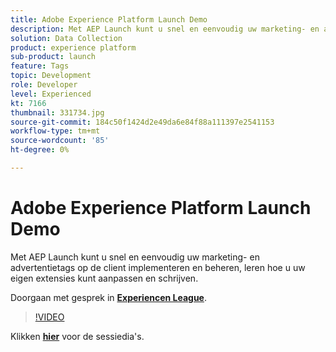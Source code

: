 ```yaml
---
title: Adobe Experience Platform Launch Demo
description: Met AEP Launch kunt u snel en eenvoudig uw marketing- en advertentietags op de client implementeren en beheren, leren hoe u uw eigen extensies kunt aanpassen en schrijven. Deze sessie is afgeleverd als onderdeel van de Adobe Developers Live Content-gebeurtenis.
solution: Data Collection
product: experience platform
sub-product: launch
feature: Tags
topic: Development
role: Developer
level: Experienced
kt: 7166
thumbnail: 331734.jpg
source-git-commit: 184c50f1424d2e49da6e84f88a111397e2541153
workflow-type: tm+mt
source-wordcount: '85'
ht-degree: 0%

---
```



# Adobe Experience Platform Launch Demo

Met AEP Launch kunt u snel en eenvoudig uw marketing- en advertentietags op de client implementeren en beheren, leren hoe u uw eigen extensies kunt aanpassen en schrijven.

Doorgaan met gesprek in **[Experiencen League](http://adobe.ly/36Yd3v6)**.

>[!VIDEO](https://video.tv.adobe.com/v/331734/?quality=12&learn=on&hidetitle=true)

Klikken **[hier](/help/adobe-developers-live/assets/experience-platform-launch-demo.pdf)** voor de sessiedia&#39;s.
